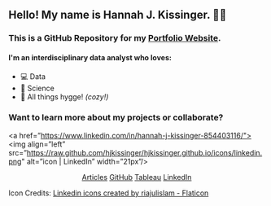 ## Hello! My name is Hannah J. Kissinger. :woman_technologist:

### This is a GitHub Repository for my <a href="https://hjkissinger.github.io/">Portfolio Website</a>. 

#### I'm an interdisciplinary data analyst who loves:
- :computer: Data
- :dna: Science
- :yarn: All things hygge! *(cozy!)* 

### Want to learn more about my projects or collaborate?

<a href=”https://www.linkedin.com/in/hannah-j-kissinger-854403116/"><img align=”left” src=”https://raw.github.com/hjkissinger/hjkissinger.github.io/icons/linkedin.png" alt=”icon | LinkedIn” width=”21px”/></a>



<center><a href="https://hjkissinger.github.io/articles/" class="btn btn--inverse .btn--x-large">Articles</a>
<a href="https://github.com/hjkissinger/" class="btn btn--inverse .btn--x-large" >GitHub</a>
<a href="https://public.tableau.com/app/profile/hannah.kissinger6750" class="btn btn--inverse .btn--x-large">Tableau</a>
<a href="https://www.linkedin.com/in/hannah-j-kissinger-854403116/" class="btn btn--inverse .btn--x-large">LinkedIn</a></center>

Icon Credits:
<a href="https://www.flaticon.com/free-icons/linkedin" title="linkedin icons">Linkedin icons created by riajulislam - Flaticon</a>
